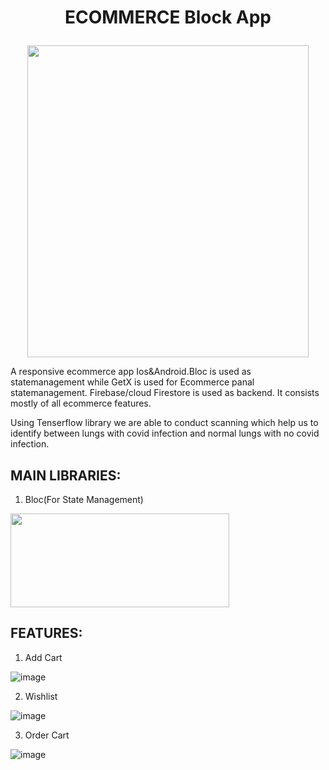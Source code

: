 #      <p align="center"> ECOMMERCE Block App</p>
###  
<p align="center">
<img src="https://user-images.githubusercontent.com/71758955/183290031-8890edd9-f419-4574-976a-2c3741bd1e0e.gif" width="450" height="499"/>
</p>



A responsive ecommerce app Ios&Android.Bloc is used as statemanagement while GetX is used for Ecommerce panal statemanagement. Firebase/cloud Firestore is used as backend. It consists  mostly of all ecommerce features.

Using Tenserflow library we are able to conduct scanning which help us to identify 
between lungs with covid infection and normal lungs with no covid infection.

## MAIN LIBRARIES:
1) Bloc(For State Management)

<img src="https://user-images.githubusercontent.com/38296077/126981491-e13d63ec-932d-4640-a9c2-927259ce48a7.jpg" width="350" height="150"/>

## FEATURES:
1. Add Cart

![image](https://user-images.githubusercontent.com/71758955/184569680-ee23f99b-1aea-4f99-a5b1-82ccdf1d04f1.png)

2. Wishlist

![image](https://user-images.githubusercontent.com/71758955/184569754-98289c66-9258-42d2-bfb7-02e6281a2bea.png)

3. Order Cart

![image](https://user-images.githubusercontent.com/71758955/184569713-9d00dd6b-27c4-4df8-a925-38205900a7b2.png)

